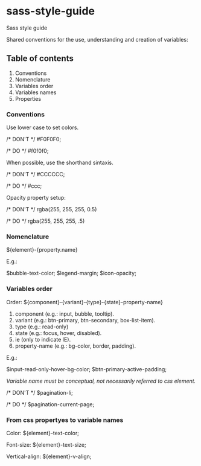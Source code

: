 sass-style-guide
================

Sass style guide

Shared conventions for the use, understanding and creation of variables:

## Table of contents

1. Conventions
2. Nomenclature
3. Variables order
4. Variables names
5. Properties

### Conventions

Use lower case to set colors.

/* DON'T */
\#F0F0F0;

/* DO */
\#f0f0f0;

When possible, use the shorthand sintaxis.

/* DON'T */
\#CCCCCC;

/* DO */
\#ccc;

Opacity property setup:

/* DON'T */
rgba(255, 255, 255, 0.5)

/* DO */
rgba(255, 255, 255, .5)

### Nomenclature

${element}-{property.name}

E.g.:

$bubble-text-color;
$legend-margin;
$icon-opacity;

### Variables order

Order: ${component}-{variant}-{type}-{state}-property-name}

1. component (e.g.: input, bubble, tooltip).
2. variant (e.g.: btn-primary, btn-secondary, box-list-item).
3. type (e.g.: read-only)
4. state (e.g.: focus, hover, disabled).
5. ie (only to indicate IE).
6. property-name (e.g.: bg-color, border, padding).

E.g.:

$input-read-only-hover-bg-color;
$btn-primary-active-padding;

*Variable name must be conceptual, not necessarily referred to css element.*

/* DON'T */
$pagination-li;

/* DO */
$pagination-current-page;

### From css propertyes to variable names

Color: ${element}-text-color;

Font-size: ${element}-text-size;

Vertical-align: ${element}-v-align;
